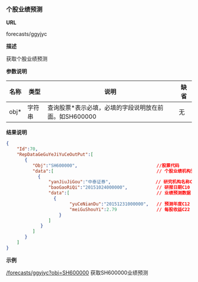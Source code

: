 
### 个股业绩预测

**URL**

forecasts/ggyjyc

**描述**

获取个股业绩预测

**参数说明**


|名称|类型|说明|缺省|
| -------- | -------- | -------- | -------- |
|obj\*|字符串|查询股票\*表示必填，必填的字段说明放在前面。如SH600000|无|


**结果说明**

```json
{
    "Id":70,
    "RepDataGeGuYeJiYuCeOutPut":[
       {
          "Obj":"SH600000",                              //股票代码
          "data":[                                       // 个股业绩机构预测数据
	    	{
				"yanJiuJiGou":"中泰证券",                 // 研究机构名称C40    
				"baoGaoRiQi":"20151024000000",           // 研报日期C10 YYMMDDhhmmss
				"data":[                                 // 业绩预测数据
			  	  {
						"yuCeNianDu":"20151231000000",   // 预测年度C12 YYMMDDhhmmss
						"meiGuShouYi":2.79               // 每股收益C22 EPS
				    }
				]
			 }
          ]
       }
    ]
}

```

**示例**

[/forecasts/ggyjyc?obj=SH600000]($APIHOST$/forecasts/ggyjyc?obj=SH600000)
获取SH600000业绩预测